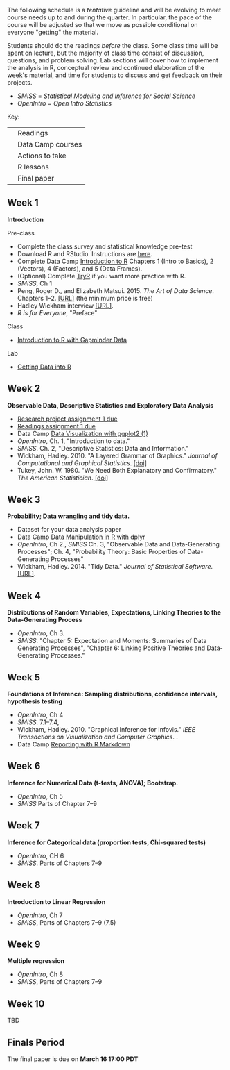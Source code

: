 <!--
.. title: Schedule
.. slug: schedule
-->

<i class="fa fa-warning"></i> The following schedule is a *tentative* guideline and will be evolving to meet course needs up to and during the quarter.
In particular, the pace of the course will be adjusted so that we move as possible conditional on everyone "getting" the material. 

Students should do the readings *before* the class. Some class time will be spent on lecture, but the majority of class time consist of discussion, questions, and problem solving.
Lab sections will cover how to implement the analysis in R, conceptual review and continued elaboration of the week's material, and time for students to discuss and get feedback on their projects.


- *SMISS* = *Statistical Modeling and Inference for Social Science*
- *OpenIntro* = *Open Intro Statistics* 

Key: 

<table>
<tr><td><i class="fa fa-book"></i></td><td>Readings</td>
<tr><td><i class="fa fa-code"></i></td><td>Data Camp courses</td>
<tr><td><i class="fa fa-gears"></i></td><td>Actions to take</td>
<tr><td><i class="fa fa-bar-chart"></i></td><td>R lessons</td>
<tr><td><i class="fa fa-puzzle-piece"></i></td><td>Final paper</td>
</table>

## Week 1

**Introduction**

Pre-class

<ul class="fa-ul">
<li> <i class="fa-li fa fa-gears"></i> Complete the class survey and statistical knowledge pre-test </li>
<li> <i class="fa-li fa fa-gears"></i> Download R and RStudio. Instructions are <a href="/resources/install/">here</a>. </li>
<li> <i class="fa-li fa fa-code"></i> Complete Data Camp <a href="https://www.datacamp.com/courses/free-introduction-to-r">Introduction to R</a> Chapters 1 (Intro to Basics), 2 (Vectors), 4 (Factors), and 5 (Data Frames). </li>
<li> <i class="fa-li fa fa-code"></i> (Optional) Complete <a href="http://tryr.codeschool.com/">TryR</a> if you want more practice with R. </li>
<li> <i class="fa-li fa fa-book"></i> <em>SMISS</em>, Ch 1 </li>
<li>  <i class="fa-li fa fa-book"></i> Peng, Roger D., and Elizabeth Matsui. 2015. <em>The Art of Data Science</em>. Chapters 1&ndash;2. <a href="https://leanpub.com/artofdatascience">[URL]</a> (the minimum price is free) </li>
<li> <i class="fa-li fa fa-book"></i> Hadley Wickham interview <a href="http://bulletin.imstat.org/2014/09/data-science-how-is-it-different-to-statistics%E2%80%89/">[URL]</a>. </li>
<li> <i class="fa-li fa fa-book"></i> <em>R is for Everyone</em>, "Preface" </li>
</ul>

Class

<ul class="fa-ul">
<li><i class="fa-li fa fa-bar-chart"></i><a href="/lessons/intro-to-r-with-gapminder/">Introduction to R with Gapminder Data</a>
</ul>

Lab

<ul class="fa-ul">
<li><i class="fa-li fa fa-bar-chart"></i><a href="/lessons/getting-data-into-r/">Getting Data into R</a>
</ul>


## Week 2

**Observable Data, Descriptive Statistics and Exploratory Data Analysis**

<ul class="fa-ul">
<li><i class="fa-li fa fa-puzzle-piece"></i><a href="/assignments/project-01/">Research project assignment 1 due</a></li>
<li><i class="fa-li fa fa-puzzle-piece"></i><a href="/assignments/reading-01/">Readings assignment 1 due</a></li>
<li><i class="fa-li fa fa-code"></i> Data Camp <a href="https://campus.datacamp.com/courses/data-visualization-with-ggplot2-1">Data Visualization with ggplot2 (1)</a> </li>
<li><i class="fa-li fa fa-book"></i> <em>OpenIntro</em>, Ch. 1, "Introduction to data."</li>
<li><i class="fa-li fa fa-book"></i> <em>SMISS</em>. Ch. 2, "Descriptive Statistics: Data and Information." </li>
<li><i class="fa-li fa fa-book"></i> Wickham, Hadley. 2010. "A Layered Grammar of Graphics." <em>Journal of Computational and Graphical Statistics</em>. <a href="http://dx.doi.org/10.1198/jcgs.2009.07098">[doi]</a></li>
<li><i class="fa-li fa fa-book"></i>Tukey, John. W. 1980. "We Need Both Explanatory and Confirmatory." <em>The American Statistician</em>. <a href="http://dx.doi.org/10.2307/2682991">[doi]</a> </li>
</ul>

<!-- All graphics are comparisons.  -->
<!-- 1. Information content of graphs or tables -->
<!-- 2. Understandability of graphs or tables -->
<!-- 3.  -->
<!-- Graph is an "explicit or implicit" comparison to some unstated expectation. -->

## Week 3

**Probability; Data wrangling and tidy data.**

<ul class="fa-ul">
<li><i class="fa-li fa fa-puzzle-piece"></i></td><td>Dataset for your data analysis paper</td>
<li><i class="fa-li fa fa-code"></i> Data Camp <a href="https://www.datacamp.com/courses/dplyr-data-manipulation-r-tutorial">Data Manipulation in R with dplyr</a> </li>
<li> <i class="fa-li fa fa-book"></i> <em>OpenIntro</em>, Ch 2., <em>SMISS</em> Ch. 3, "Observable Data and Data-Generating Processes"; Ch. 4, "Probability Theory: Basic Properties of Data-Generating Processes" </li>
<li><i class="fa-li fa fa-book"></i> Wickham, Hadley. 2014. "Tidy Data." <em>Journal of Statistical Software</em>. <a href="http://dx.doi.org/10.18637/jss.v059.i10">[URL]</a>. </li>
</ul>

## Week 4

**Distributions of Random Variables, Expectations, Linking Theories to the Data-Generating Process**

<ul class="fa-ul">
<li> <i class="fa-li fa fa-book"></i> <em>OpenIntro</em>, Ch 3.  </li>
<li> <i class="fa-li fa fa-book"></i> <em>SMISS</em>. "Chapter 5: Expectation and Moments: Summaries of Data Generating Processes", "Chapter 6: Linking Positive Theories and Data-Generating Processes." </li>
</ul>

## Week 5

**Foundations of Inference: Sampling distributions, confidence intervals, hypothesis testing**

<ul class="fa-ul">
<li> <i class="fa-li fa fa-book"></i> <em>OpenIntro</em>, Ch 4 </li>
<li> <i class="fa-li fa fa-book"></i> <em>SMISS</em>. 7.1&ndash;7.4,   </li>
<li><i class="fa-li fa fa-book"></i> Wickham, Hadley. 2010. "Graphical Inference for Infovis." <em>IEEE Transactions on Visualization and Computer Graphics</em>. <http://dx.doi.org/10.1109/TVCG.2010.161>.
<li><i class="fa-li fa fa-code"></i> Data Camp <a href="https://www.datacamp.com/courses/reporting-with-r-markdown">Reporting with R Markdown</a></li>
</ul>

## Week 6

**Inference for Numerical Data (t-tests, ANOVA); Bootstrap.**

<ul class="fa-ul">
<li> <i class="fa-li fa fa-book"></i> <em>OpenIntro</em>, Ch 5 </li>
<li> <i class="fa-li fa fa-book"></i> <em>SMISS</em> Parts of Chapter 7&ndash;9 </li>
</ul>


## Week 7

**Inference for Categorical data (proportion tests, Chi-squared tests)**

<ul class="fa-ul">
<li> <i class="fa-li fa fa-book"></i> <em>OpenIntro</em>, CH 6 </li>
<li> <i class="fa-li fa fa-book"></i> <em>SMISS</em>. Parts of Chapters 7&ndash;9 </li>
</ul>

## Week 8

**Introduction to Linear Regression**

<ul class="fa-ul">
<li> <i class="fa-li fa fa-book"></i> <em>OpenIntro</em>, Ch 7 </li>
<li> <i class="fa-li fa fa-book"></i> <em>SMISS</em>, Parts of Chapters 7&ndash;9 (7.5) </li>
</ul>

## Week 9

**Multiple regression**

<ul class="fa-ul">
<li> <i class="fa-li fa fa-book"></i> <em>OpenIntro</em>, Ch 8 </li>
<li> <i class="fa-li fa fa-book"></i> <em>SMISS</em>, Parts of Chapters 7&ndash;9 </li>
</ul>

## Week 10

TBD


## Finals Period

The final paper is due on **March 16 17:00 PDT**

